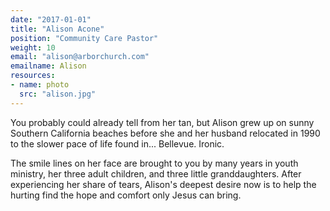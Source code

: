 ```yaml
---
date: "2017-01-01"
title: "Alison Acone"
position: "Community Care Pastor"
weight: 10
email: "alison@arborchurch.com"
emailname: Alison
resources:
- name: photo
  src: "alison.jpg"
---
```

You probably could already tell from her tan, but Alison grew up on sunny Southern California beaches before she and her husband relocated in 1990 to the slower pace of life found in... Bellevue. Ironic. 

The smile lines on her face are brought to you by many years in youth ministry, her three adult children, and three little granddaughters. After experiencing her share of tears, Alison's deepest desire now is to help the hurting find the hope and comfort only Jesus can bring.
